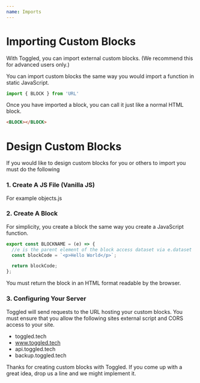 ```yaml
---
name: Imports
---
```


# Importing Custom Blocks

With Toggled, you can import external custom blocks. (We recommend this for advanced users only.)

You can import custom blocks the same way you would import a function in static JavaScript.

```js
import { BLOCK } from 'URL'
```

Once you have imported a block, you can call it just like a normal HTML block.

```html
<BLOCK></BLOCK>
```

# Design Custom Blocks

If you would like to design custom blocks for you or others to import you must do the following

### 1. Create A JS File (Vanilla JS)

For example objects.js

### 2. Create A Block

For simplicity, you create a block the same way you create a JavaScript function.

```js
export const BLOCKNAME = (e) => {
  //e is the parent element of the block access dataset via e.dataset
  const blockCode = `<p>Hello World</p>`;

  return blockCode;
};
```

You must return the block in an HTML format readable by the browser.

### 3. Configuring Your Server

Toggled will send requests to the URL hosting your custom blocks. You must ensure that you allow the following sites external script and CORS access to your site.

- toggled.tech
- www.toggled.tech
- api.toggled.tech
- backup.toggled.tech

Thanks for creating custom blocks with Toggled. If you come up with a great idea, drop us a line and we might implement it.
